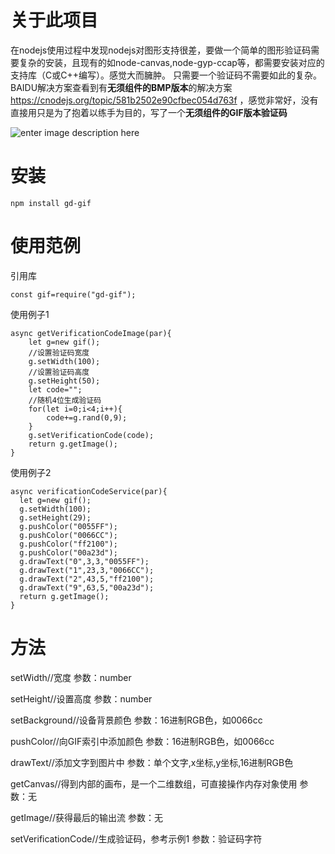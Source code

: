 # 关于此项目

在nodejs使用过程中发现nodejs对图形支持很差，要做一个简单的图形验证码需要复杂的安装，且现有的如node-canvas,node-gyp-ccap等，都需要安装对应的支持库（C或C++编写）。感觉大而臃肿。
只需要一个验证码不需要如此的复杂。
BAIDU解决方案查看到有**无须组件的BMP版本**的解决方案
https://cnodejs.org/topic/581b2502e90cfbec054d763f
，感觉非常好，没有直接用只是为了抱着以练手为目的，写了一个**无须组件的GIF版本验证码**

![enter image description here](https://github.com/pzzcn/gd-gif/blob/master/1.png?raw=true)

# 安装

    npm install gd-gif

# 使用范例

引用库

    const gif=require("gd-gif");

使用例子1

    async getVerificationCodeImage(par){
        let g=new gif();
        //设置验证码宽度
        g.setWidth(100);
        //设置验证码高度
        g.setHeight(50);
        let code="";
        //随机4位生成验证码
        for(let i=0;i<4;i++){
            code+=g.rand(0,9);
        }
        g.setVerificationCode(code);
        return g.getImage();
    }
   使用例子2

    async verificationCodeService(par){
      let g=new gif();
      g.setWidth(100);
      g.setHeight(29);
      g.pushColor("0055FF");
      g.pushColor("0066CC");
      g.pushColor("ff2100");
      g.pushColor("00a23d");
      g.drawText("0",3,3,"0055FF");
      g.drawText("1",23,3,"0066CC");
      g.drawText("2",43,5,"ff2100");
      g.drawText("9",63,5,"00a23d");
      return g.getImage();
    }

# 方法


setWidth//宽度
参数：number


setHeight//设置高度
参数：number


setBackground//设备背景颜色
参数：16进制RGB色，如0066cc


pushColor//向GIF索引中添加颜色
参数：16进制RGB色，如0066cc


drawText//添加文字到图片中
参数：单个文字,x坐标,y坐标,16进制RGB色


getCanvas//得到内部的画布，是一个二维数组，可直接操作内存对象使用
参数：无


getImage//获得最后的输出流
参数：无


setVerificationCode//生成验证码，参考示例1
参数：验证码字符


